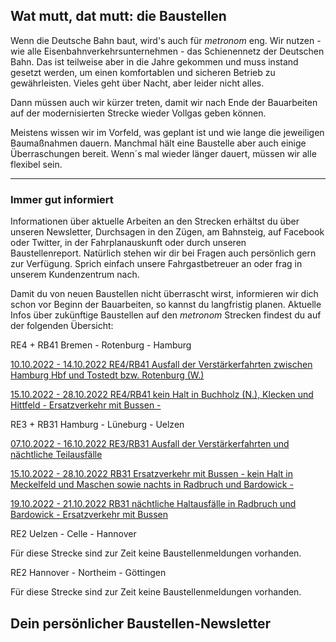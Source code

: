 Wat mutt, dat mutt: die Baustellen
----------

Wenn die Deutsche Bahn baut, wird's auch für *metronom* eng.
Wir nutzen - wie alle Eisenbahnverkehrsunternehmen - das Schienennetz der Deutschen Bahn. Das ist teilweise aber in die Jahre gekommen und muss instand gesetzt werden, um einen komfortablen und sicheren Betrieb zu gewährleisten. Vieles geht über Nacht, aber leider nicht alles.

Dann müssen auch wir kürzer treten, damit wir nach Ende der Bauarbeiten auf der modernisierten Strecke wieder Vollgas geben können.

Meistens wissen wir im Vorfeld, was geplant ist und wie lange die jeweiligen Baumaßnahmen dauern. Manchmal hält eine Baustelle aber auch einige Überraschungen bereit. Wenn´s mal wieder länger dauert, müssen wir alle flexibel sein.

---

### Immer gut informiert ###

Informationen über aktuelle Arbeiten an den Strecken erhältst du über unseren Newsletter, Durchsagen in den Zügen, am Bahnsteig, auf Facebook oder Twitter, in der Fahrplanauskunft oder durch unseren Baustellenreport. Natürlich stehen wir dir bei Fragen auch persönlich gern zur Verfügung. Sprich einfach unsere Fahrgastbetreuer an oder frag in unserem Kundenzentrum nach.

Damit du von neuen Baustellen nicht überrascht wirst, informieren wir dich schon vor Beginn der Bauarbeiten, so kannst du langfristig planen. Aktuelle Infos über zukünftige Baustellen auf den *metronom* Strecken findest du auf der folgenden Übersicht:

RE4 + RB41 Bremen - Rotenburg - Hamburg

[10.10.2022 - 14.10.2022 RE4/RB41 Ausfall der Verstärkerfahrten zwischen Hamburg Hbf und Tostedt bzw. Rotenburg (W.)](https://www.der-metronom.de/baustellen/re4-rb41-ausfall-der-verstaerkerfahrten-zwischen-hamburg-hbf-und-tostedt-bzw-rotenburg-w/)

[15.10.2022 - 28.10.2022 RE4/RB41 kein Halt in Buchholz (N.), Klecken und Hittfeld - Ersatzverkehr mit Bussen -](https://www.der-metronom.de/baustellen/re4-rb41-kein-halt-in-buchholz-n-klecken-und-hittfeld-ersatzverkehr-mit-bussen/)

RE3 + RB31 Hamburg - Lüneburg - Uelzen

[07.10.2022 - 16.10.2022 RE3/RB31 Ausfall der Verstärkerfahrten und nächtliche Teilausfälle](https://www.der-metronom.de/baustellen/re3-rb31-ausfall-der-verstaerkerfahrten-und-naechtliche-teilausfaelle/)

[15.10.2022 - 28.10.2022 RB31 Ersatzverkehr mit Bussen - kein Halt in Meckelfeld und Maschen sowie nachts in Radbruch und Bardowick -](https://www.der-metronom.de/baustellen/rb31-ersatzverkehr-mit-bussen-kein-halt-in-meckelfeld-und-maschen/)

[19.10.2022 - 21.10.2022 RB31 nächtliche Haltausfälle in Radbruch und Bardowick - Ersatzverkehr mit Bussen](https://www.der-metronom.de/baustellen/rb31-naechtliche-haltausfaelle-in-radbruch-und-bardowick-ersatzverkehr-mit-bussen/)

RE2 Uelzen - Celle - Hannover

Für diese Strecke sind zur Zeit keine Baustellenmeldungen vorhanden.

RE2 Hannover - Northeim - Göttingen

Für diese Strecke sind zur Zeit keine Baustellenmeldungen vorhanden.

Dein persönlicher Baustellen-Newsletter
----------
